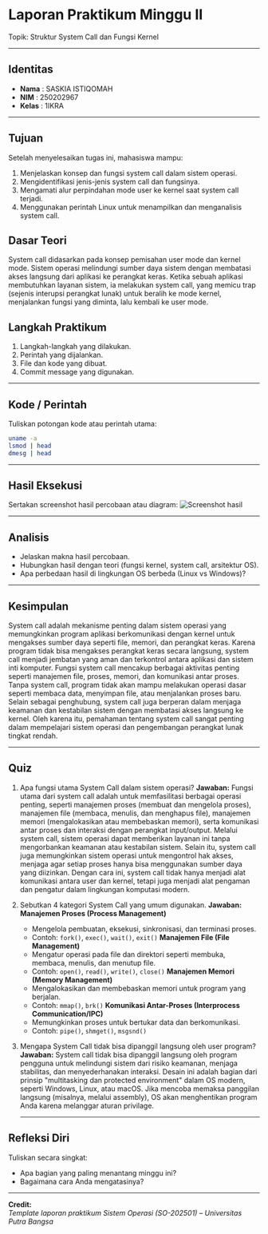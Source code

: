 
# Laporan Praktikum Minggu II
Topik: Struktur System Call dan Fungsi Kernel

---

## Identitas
- **Nama**  : SASKIA ISTIQOMAH
- **NIM**   : 250202967 
- **Kelas** : 1IKRA

---

## Tujuan
Setelah menyelesaikan tugas ini, mahasiswa mampu:

1. Menjelaskan konsep dan fungsi system call dalam sistem operasi.
2. Mengidentifikasi jenis-jenis system call dan fungsinya.
3. Mengamati alur perpindahan mode user ke kernel saat system call terjadi.
4. Menggunakan perintah Linux untuk menampilkan dan menganalisis system call.


## Dasar Teori
System call didasarkan pada konsep pemisahan user mode dan kernel mode. Sistem operasi melindungi sumber daya sistem dengan membatasi akses langsung dari aplikasi ke perangkat keras. Ketika sebuah aplikasi membutuhkan layanan sistem, ia melakukan system call, yang memicu trap (sejenis interupsi perangkat lunak) untuk beralih ke mode kernel, menjalankan fungsi yang diminta, lalu kembali ke user mode.


## Langkah Praktikum
1. Langkah-langkah yang dilakukan.  
2. Perintah yang dijalankan.  
3. File dan kode yang dibuat.  
4. Commit message yang digunakan.

---

## Kode / Perintah
Tuliskan potongan kode atau perintah utama:
```bash
uname -a
lsmod | head
dmesg | head
```

---

## Hasil Eksekusi
Sertakan screenshot hasil percobaan atau diagram:
![Screenshot hasil](screenshots/example.png)

---

## Analisis
- Jelaskan makna hasil percobaan.  
- Hubungkan hasil dengan teori (fungsi kernel, system call, arsitektur OS).  
- Apa perbedaan hasil di lingkungan OS berbeda (Linux vs Windows)?  

---

## Kesimpulan

System call adalah mekanisme penting dalam sistem operasi yang memungkinkan program aplikasi berkomunikasi dengan kernel untuk mengakses sumber daya seperti file, memori, dan perangkat keras. Karena program tidak bisa mengakses perangkat keras secara langsung, system call menjadi jembatan yang aman dan terkontrol antara aplikasi dan sistem inti komputer.
Fungsi system call mencakup berbagai aktivitas penting seperti manajemen file, proses, memori, dan komunikasi antar proses. Tanpa system call, program tidak akan mampu melakukan operasi dasar seperti membaca data, menyimpan file, atau menjalankan proses baru.
Selain sebagai penghubung, system call juga berperan dalam menjaga keamanan dan kestabilan sistem dengan membatasi akses langsung ke kernel. Oleh karena itu, pemahaman tentang system call sangat penting dalam mempelajari sistem operasi dan pengembangan perangkat lunak tingkat rendah.


---

## Quiz
1. Apa fungsi utama System Call dalam sistem operasi?
   **Jawaban:**  Fungsi utama dari system call adalah untuk memfasilitasi berbagai operasi penting, seperti manajemen proses (membuat dan mengelola proses), manajemen file (membaca, menulis, dan menghapus file), manajemen memori (mengalokasikan atau membebaskan memori), serta komunikasi antar proses dan interaksi dengan perangkat input/output. Melalui system call, sistem operasi dapat memberikan layanan ini tanpa mengorbankan keamanan atau kestabilan sistem.
Selain itu, system call juga memungkinkan sistem operasi untuk mengontrol hak akses, menjaga agar setiap proses hanya bisa menggunakan sumber daya yang diizinkan. Dengan cara ini, system call tidak hanya menjadi alat komunikasi antara user dan kernel, tetapi juga menjadi alat pengaman dan pengatur dalam lingkungan komputasi modern.

2. Sebutkan 4 kategori System Call yang umum digunakan.
   **Jawaban:**
 **Manajemen Proses (Process Management)**
   * Mengelola pembuatan, eksekusi, sinkronisasi, dan terminasi proses.
   * Contoh: `fork()`, `exec()`, `wait()`, `exit()`
**Manajemen File (File Management)**
   * Mengatur operasi pada file dan direktori seperti membuka, membaca, menulis, dan menutup file.
   * Contoh: `open()`, `read()`, `write()`, `close()`
**Manajemen Memori (Memory Management)**
   * Mengalokasikan dan membebaskan memori untuk program yang berjalan.
   * Contoh: `mmap()`, `brk()`
 **Komunikasi Antar-Proses (Interprocess Communication/IPC)**
   * Memungkinkan proses untuk bertukar data dan berkomunikasi.
   * Contoh: `pipe()`, `shmget()`, `msgsnd()`

3. Mengapa System Call tidak bisa dipanggil langsung oleh user program?
   **Jawaban:**
   System call tidak bisa dipanggil langsung oleh program pengguna untuk melindungi sistem dari risiko keamanan, menjaga stabilitas, dan menyederhanakan interaksi. Desain ini adalah bagian dari prinsip "multitasking dan protected environment" dalam OS modern, seperti Windows, Linux, atau macOS. Jika mencoba memaksa panggilan langsung (misalnya, melalui assembly), OS akan menghentikan program Anda karena melanggar aturan privilage.

   ---

## Refleksi Diri
Tuliskan secara singkat:
- Apa bagian yang paling menantang minggu ini?  
- Bagaimana cara Anda mengatasinya?  

---

**Credit:**  
_Template laporan praktikum Sistem Operasi (SO-202501) – Universitas Putra Bangsa_
